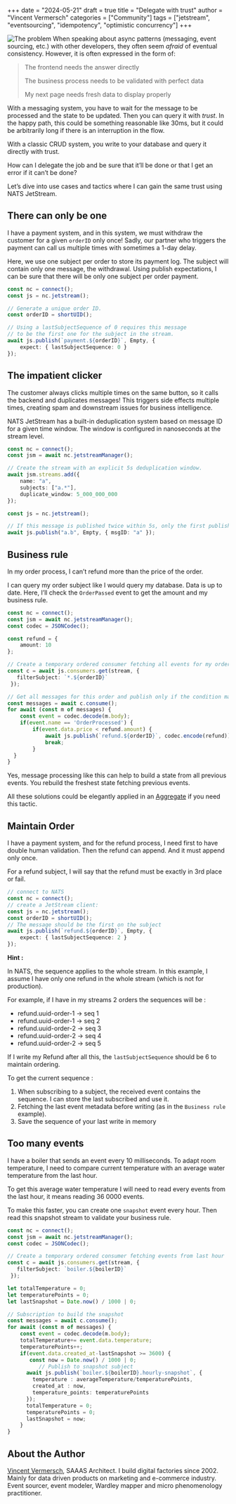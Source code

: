 +++
date = "2024-05-21"
draft = true
title = "Delegate with trust"
author = "Vincent Vermersch"
categories = ["Community"]
tags = ["jetstream", "eventsourcing", "idempotency", "optimistic concurrency"]
+++

![The problem](jeststream-eventual-consistency.png)
When speaking about async patterns (messaging, event sourcing, etc.) with other developers, they often seem *afraid* of eventual consistency. However, it is often expressed in the form of:

> The frontend needs the answer directly
>
> The business process needs to be validated with perfect data
>
> My next page needs fresh data to display properly

With a messaging system, you have to wait for the message to be processed and the state to be updated. Then you can query it with *trust*. In the happy path, this could be something reasonable like 30ms, but it could be arbitrarily long if there is an interruption in the flow.

With a classic CRUD system, you write to your database and query it directly with trust.

How can I delegate the job and be sure that it’ll be done or that I get an error if it can’t be done?

Let’s dive into use cases and tactics where I can gain the same trust using NATS JetStream.

## There can only be one
I have a payment system, and in this system, we must withdraw the customer for a given `orderID` only once!
Sadly, our partner who triggers the payment can call us multiple times with sometimes a 1-day delay.

Here, we use one subject per order to store its payment log.
The subject will contain only one message, the withdrawal.
Using publish expectations, I can be sure that there will be only one subject per order payment.

```typescript
const nc = connect();
const js = nc.jetstream();

// Generate a unique order ID.
const orderID = shortUID();

// Using a lastSubjectSequence of 0 requires this message
// to be the first one for the subject in the stream.
await js.publish(`payment.${orderID}`, Empty, {
	expect: { lastSubjectSequence: 0 }
});
```

## The impatient clicker
The customer always clicks multiple times on the same button, so it calls the backend and duplicates messages!
This triggers side effects multiple times, creating spam and downstream issues for business intelligence.

NATS JetStream has a built-in deduplication system based on message ID for a given time window. The window is configured in nanoseconds at the stream level.

```typescript
const nc = connect();
const jsm = await nc.jetstreamManager();

// Create the stream with an explicit 5s deduplication window.
await jsm.streams.add({
	name: "a",
	subjects: ["a.*"],
	duplicate_window: 5_000_000_000
});

const js = nc.jetstream();

// If this message is published twice within 5s, only the first published will be stored.
await js.publish("a.b", Empty, { msgID: "a" });
```

## Business rule
In my order process, I can’t refund more than the price of the order.

I can query my order subject like I would query my database. Data is up to date.
Here, I’ll check the `OrderPassed` event to get the amount and my business rule.

```typescript
const nc = connect();
const jsm = await nc.jetstreamManager();
const codec = JSONCodec();

const refund = {
	amount: 10
};

// Create a temporary ordered consumer fetching all events for my order ID.
const c = await js.consumers.get(stream, {
   filterSubject: `*.${orderID}`
 });

// Get all messages for this order and publish only if the condition matches.
const messages = await c.consume();
for await (const m of messages) {
	const event = codec.decode(m.body);
	if(event.name == 'OrderProcessed') {
		if(event.data.price < refund.amount) {
			await js.publish(`refund.${orderID}`, codec.encode(refund));
			break;
		}
  }
}
```
Yes, message processing like this can help to build a state from all previous events. You rebuild the freshest state fetching previous events.

All these solutions could be elegantly applied in an [Aggregate](https://domaincentric.net/blog/event-sourcing-aggregates-vs-projections) if you need this tactic.

## Maintain Order
I have a payment system, and for the refund process, I need first to have double human validation. Then the refund can append. And it must append only once.

For a refund subject, I will say that the refund must be exactly in 3rd place or fail.

```typescript
// connect to NATS
const nc = connect();
// create a JetStream client:
const js = nc.jetstream();
const orderID = shortUID();
// The message should be the first on the subject
await js.publish(`refund.${orderID}`, Empty, {
	expect: { lastSubjectSequence: 2 }
});
```
**Hint :**

In NATS, the sequence applies to the whole stream.
In this example, I assume I have only one refund in the whole stream (which is not for production).

For example, if I have in my streams 2 orders the sequences will be :
- refund.uuid-order-1 -> seq 1
- refund.uuid-order-1 -> seq 2
- refund.uuid-order-2 -> seq 3
- refund.uuid-order-2 -> seq 4
- refund.uuid-order-2 -> seq 5

If I write my Refund after all this, the `lastSubjectSequence` should be 6 to maintain ordering.

To get the current sequence :
1. When subscribing to a subject, the received event contains the sequence. I can store the last subscribed and use it.
2. Fetching the last event metadata before writing (as in the `Business rule` example).
3. Save the sequence of your last write in memory

## Too many events
I have a boiler that sends an event every 10 milliseconds.
To adapt room temperature, I need to compare current temperature with an average water temperature from the last hour.

To get this average water temperature I will need to read every events from the last hour, it means reading 36 0000 events.

To make this faster, you can create one `snapshot` event every hour.
Then read this snapshot stream to validate your business rule.

```typescript
const nc = connect();
const jsm = await nc.jetstreamManager();
const codec = JSONCodec();

// Create a temporary ordered consumer fetching events from last hour
const c = await js.consumers.get(stream, {
   filterSubject: `boiler.${boilerID}`
 });

let totalTemperature = 0;
let temperaturePoints = 0;
let lastSnapshot = Date.now() / 1000 | 0;

// Subscription to build the snapshot
const messages = await c.consume();
for await (const m of messages) {
	const event = codec.decode(m.body);
	totalTemperature+= event.data.temperature;
	temperaturePoints++;
	if(event.data.created_at-lastSnapshot >= 3600) {
	   const now = Date.now() / 1000 | 0;
		  // Publish to snapshot subject
      await js.publish(`boiler.${boilerID}.hourly-snapshot`, {
        temperature : averageTemperature/temperaturePoints,
        created_at : now,
        temperature_points: temperaturePoints
      });
      totalTemperature = 0;
      temperaturePoints = 0;
      lastSnapshot = now;
	}
}
```


## About the Author
[Vincent Vermersch](https://www.linkedin.com/in/vincent-vermersch), SAAAS Architect. I build digital factories since 2002.
Mainly for data driven products on marketing and e-commerce industry.
Event sourcer, event modeler, Wardley mapper and micro phenomenology practitioner.

